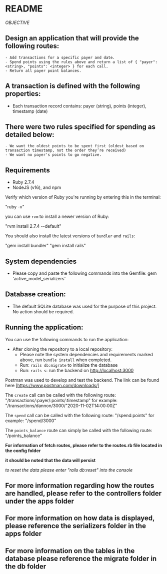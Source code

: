 # README

*OBJECTIVE*

## Design an application that will provide the following routes:
    - Add transactions for a specific payer and date.
    - Spend points using the rules above and return a list of { "payer": <string>, "points": <integer> } for each call.
    - Return all payer point balances.

## A transaction is defined with the following properties: 
 - Each transaction record contains: payer (string), points (integer), timestamp (date)

## There were two rules specified for spending as detailed below:
    - We want the oldest points to be spent first (oldest based on transaction timestamp, not the order they’re received)
    - We want no payer's points to go negative.
    
## Requirements
- Ruby 2.7.4
- NodeJS (v16), and npm

Verify which version of Ruby you're running by entering this in the terminal:

"ruby -v"


you can use `rvm` to install a newer version of Ruby:

"rvm install 2.7.4 --default"

You should also install the latest versions of `bundler` and `rails`:

"gem install bundler"
"gem install rails"

## System dependencies 
- Please copy and paste the following commands into the Gemfile:
    gem 'active_model_serializers'

## Database creation: 
- The default SQLite database was used for the purpose of this project. No action should be required.

## Running the application:

You can use the following commands to run the application:

- After cloning the repository to a local repository:
    - Please note the system dependencies and requirements marked above, run `bundle install` when completed.
    - Run: `rails db:migrate` to initialize the database
    - Run: `rails s`: run the backend on [http://localhost:3000](http://localhost:3000)

Postman was used to develop and test the backend. The link can be found here [https://www.postman.com/downloads/]

The `create` call can be called with the following route:
"/transactions/:payer/:points/:timestamp"
for example:
"/transactions/dannon/3000/"2020-11-02T14:00:00Z"

The `spend` call can be called with the following route:
"/spend:points"
for example:
"/spend/3000"

The `points_balance` route can simply be called with the following route:
"/points_balance"

**For information of fetch routes, please refer to the routes.rb file located in the config folder**

**it should be noted that the data will persist**

*to reset the data please enter "rails db:reset" into the console*

## For more information regarding how the routes are handled, please refer to the controllers folder under the apps folder

## For more information on how data is displayed, please reference the serializers folder in the apps folder

## For more information on the tables in the database please reference the migrate folder in the db folder